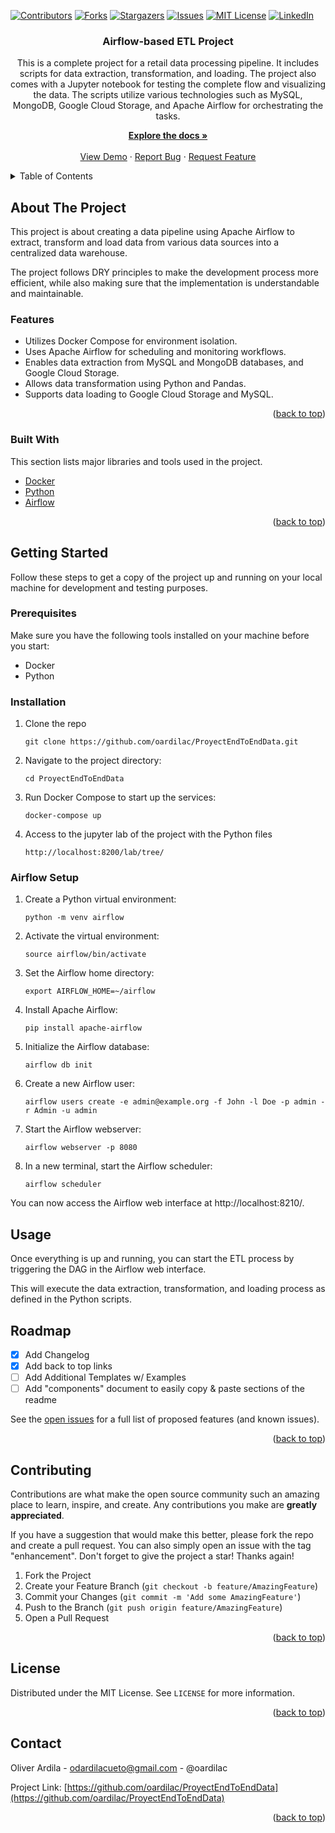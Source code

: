 <a name="readme-top"></a>
[![Contributors](https://shields.io/badge/Contributors-1-green)](https://github.com/oardilac/ProyectEndToEndData/graphs/contributors)
[![Forks](https://img.shields.io/github/forks/oardilac/Conversational-AI-Chatbot)](https://github.com/oardilac/ProyectEndToEndData/network/members)
[![Stargazers](https://img.shields.io/github/stars/oardilac/Conversational-AI-Chatbot)](https://github.com/oardilac/ProyectEndToEndData/stargazers)
[![Issues](https://img.shields.io/github/issues/oardilac/Conversational-AI-Chatbot)](https://github.com/oardilac/ProyectEndToEndData/issues)
[![MIT License](https://img.shields.io/github/license/oardilac/Conversational-AI-Chatbot)](https://github.com/oardilac/ProyectEndToEndData/blob/main/LICENSE)
[![LinkedIn](https://img.shields.io/badge/-LinkedIn-black.svg?style=flat-square&logo=linkedin&colorB=555)](https://www.linkedin.com/in/oardilac/)
<br />
<div align="center">
    <h3 align="center">Airflow-based ETL Project</h3>

   <p align="center">
    This is a complete project for a retail data processing pipeline. It includes scripts for data extraction, transformation, and loading. The project also comes with a Jupyter notebook for testing the complete flow and visualizing the data. The scripts utilize various technologies such as MySQL, MongoDB, Google Cloud Storage, and Apache Airflow for orchestrating the tasks.
    <br />

  <p align="center">
    <a href="https://github.com/oardilac/ProyectEndToEndData/"><strong>Explore the docs »</strong></a>
    <br />
    <br />
    <a href="https://github.com/oardilac/ProyectEndToEndData/">View Demo</a>
    ·
    <a href="https://github.com/oardilac/ProyectEndToEndData/issues">Report Bug</a>
    ·
    <a href="https://github.com/oardilac/ProyectEndToEndData/issues">Request Feature</a>
  </p>
</div>


<!-- TABLE OF CONTENTS -->
<details>
  <summary>Table of Contents</summary>
  <ol>
    <li>
      <a href="#about-the-project">About The Project</a>
      <ul>
        <li><a href="#built-with">Built With</a></li>
      </ul>
    </li>
    <li>
      <a href="#getting-started">Getting Started</a>
      <ul>
        <li><a href="#prerequisites">Prerequisites</a></li>
        <li><a href="#installation">Installation</a></li>
      </ul>
    </li>
    <li><a href="#usage">Usage</a></li>
    <li><a href="#roadmap">Roadmap</a></li>
    <li><a href="#contributing">Contributing</a></li>
    <li><a href="#license">License</a></li>
    <li><a href="#contact">Contact</a></li>
    <li><a href="#acknowledgments">Acknowledgments</a></li>
  </ol>
</details>

<!-- ABOUT THE PROJECT -->
## About The Project

This project is about creating a data pipeline using Apache Airflow to extract, transform and load data from various data sources into a centralized data warehouse.

The project follows DRY principles to make the development process more efficient, while also making sure that the implementation is understandable and maintainable.

### Features
* Utilizes Docker Compose for environment isolation.
* Uses Apache Airflow for scheduling and monitoring workflows.
* Enables data extraction from MySQL and MongoDB databases, and Google Cloud Storage.
* Allows data transformation using Python and Pandas.
* Supports data loading to Google Cloud Storage and MySQL.

<p align="right">(<a href="#readme-top">back to top</a>)</p>

### Built With

This section lists major libraries and tools used in the project.

* [Docker](https://www.docker.com/)
* [Python](https://www.python.org/)
* [Airflow](https://airflow.apache.org/)


<p align="right">(<a href="#readme-top">back to top</a>)</p>

<!-- GETTING STARTED -->
## Getting Started

Follow these steps to get a copy of the project up and running on your local machine for development and testing purposes.

### Prerequisites
Make sure you have the following tools installed on your machine before you start:

* Docker
* Python

### Installation

1. Clone the repo

    ```
    git clone https://github.com/oardilac/ProyectEndToEndData.git
    ```

2. Navigate to the project directory:

    ```
    cd ProyectEndToEndData
    ```

3. Run Docker Compose to start up the services:
   ```
   docker-compose up
   ```

4. Access to the jupyter lab of the project with the Python files
    ```
    http://localhost:8200/lab/tree/
    ```

### Airflow Setup
1. Create a Python virtual environment:
    ```
    python -m venv airflow
    ```

2. Activate the virtual environment:
    ```
    source airflow/bin/activate
    ```

3. Set the Airflow home directory:
    ```
    export AIRFLOW_HOME=~/airflow
    ```

4. Install Apache Airflow:
    ```
    pip install apache-airflow
    ```

5. Initialize the Airflow database:
    ```
    airflow db init
    ```

6. Create a new Airflow user:
    ```
    airflow users create -e admin@example.org -f John -l Doe -p admin -r Admin -u admin
    ```

7. Start the Airflow webserver:
    ```
    airflow webserver -p 8080
    ```

8. In a new terminal, start the Airflow scheduler:
    ```
    airflow scheduler
    ```

You can now access the Airflow web interface at http://localhost:8210/.

<!-- Usage -->
## Usage
Once everything is up and running, you can start the ETL process by triggering the DAG in the Airflow web interface.

This will execute the data extraction, transformation, and loading process as defined in the Python scripts.

<!-- ROADMAP -->
## Roadmap

- [x] Add Changelog
- [x] Add back to top links
- [ ] Add Additional Templates w/ Examples
- [ ] Add "components" document to easily copy & paste sections of the readme

See the [open issues](https://github.com/oardilac/ChatGPT-3.5-Django-React/issues) for a full list of proposed features (and known issues).

<p align="right">(<a href="#readme-top">back to top</a>)</p>

<!-- CONTRIBUTING -->
## Contributing

Contributions are what make the open source community such an amazing place to learn, inspire, and create. Any contributions you make are **greatly appreciated**.

If you have a suggestion that would make this better, please fork the repo and create a pull request. You can also simply open an issue with the tag "enhancement".
Don't forget to give the project a star! Thanks again!

1. Fork the Project
2. Create your Feature Branch (`git checkout -b feature/AmazingFeature`)
3. Commit your Changes (`git commit -m 'Add some AmazingFeature'`)
4. Push to the Branch (`git push origin feature/AmazingFeature`)
5. Open a Pull Request

<p align="right">(<a href="#readme-top">back to top</a>)</p>

<!-- LICENSE -->
## License
Distributed under the MIT License. See `LICENSE` for more information.

<p align="right">(<a href="#readme-top">back to top</a>)</p>


<!-- CONTACT -->
## Contact

Oliver Ardila - odardilacueto@gmail.com - @oardilac

Project Link: [https://github.com/oardilac/ProyectEndToEndData](https://github.com/oardilac/ProyectEndToEndData)

<p align="right">(<a href="#readme-top">back to top</a>)</p>